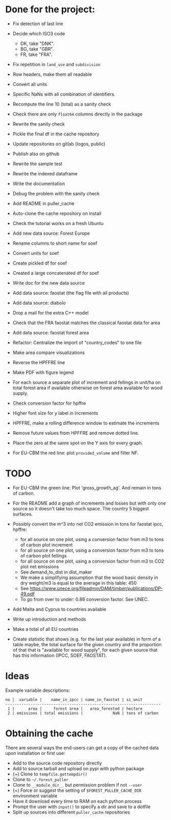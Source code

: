 # Done for the project:

* Fix detection of last line

* Decide which ISO3 code
    - DK, take "DNK".
    - BG, take "GBR".
    - FR, take "FRA".

* Fix repetition in `land_use` and `subdivision`

* Row headers, make them all readable

* Convert all units

* Specific NaNs with all combination of identifiers.

* Recompute the line 10 (total) as a sanity check

* Check there are only `float64` columns directly in the package

* Rewrite the sanity check

* Pickle the final df in the cache repository

* Update repositories on gitlab (logos, public)

* Publish also on github

* Rewrite the sample test

* Rewrite the indexed dataframe

* Write the documentation

* Debug the problem with the sanity check

* Add README in puller_cache

* Auto-clone the cache repository on install

* Check the tutorial works on a fresh Ubuntu

* Add new data source: Forest Europe

* Rename columns to short name for soef

* Convert units for soef

* Create pickled df for soef

* Created a large concatenated df for soef

* Write doc for the new data source

* Add data source: faostat (the flag file with all products)

* Add data source: diabolo

* Drop a mail for the extra C++ model

* Check that the FRA faostat matches the classical faostat data for area

* Add data source: faostat forest area

* Refactor: Centralize the import of "country_codes" to one file

* Make area compare visualizations

* Reverse the HPFFRE line

* Make PDF with figure legend

* For each source a separate plot of increment and fellings in unit/ha on total forest area if available otherwise on forest area available for wood supply. 

* Check conversion factor for hpffre

* Higher font size for y label in increments

* HPFFRE, make a rolling difference window to estimate the increments

* Remove future values from HPFFRE and remove dotted line.

* Place the zero at the same spot on the Y axis for every graph.

* For EU-CBM the red line: plot `provided_volume` and filter NF.


# TODO

* For EU-CBM the green line: Plot 'gross_growth_ag'. And remain in tons of carbon.

* For the README add a graph of increments and losses but with only one source so it doesn't take too much space. The country 5 biggest surfaces.

* Possibly convert the m^3 into net CO2 emission in tons for faostat ipcc, hpffre:
  - for all source on one plot, using a conversion factor from m3 to tons of carbon plot increment 
  - for all source on one plot, using a conversion factor from m3 to tons of carbon plot fellings 
  - for all source on one plot, using a conversion factor from m3 to CO2 plot net emissions 
  - See demand_to_dist in dist_maker
  - We make a simplifying assumption that the wood basic density in dry weight/m3 is equal to the average in this table: 450
  - See https://www.unece.org/fileadmin/DAM/timber/publications/DP-49.pdf
  - To go from over to under: 0.88 conversion factor. See UNEC.

* Add Malta and Cyprus to countries available

* Write up introduction and methods

* Make a total of all EU countries 

* Create statistic that shows (e.g. for the last year available) in form of a table maybe, the total surface for the given country and the proportion of that that is "available for wood supply", for each given source that has this information (IPCC, SOEF, FAOSTAT).


# Ideas

Example variable descriptions:

    no |  variable |    name_in_ipcc | name_in_faostat | si_unit
    --------------------------------------------------------------------
     1 |      area |     forest area |   area_forested | hectare
     2 | emissions | total emissions |             NaN | tons of carbon


# Obtaining the cache

There are several ways the end-users can get a copy of the cached data upon installation or first use:

- Add to the source code repository directly
- Add to source tarball and upload on pypi with python package
- (+) Clone to `tempfile.gettempdir()`
- Clone to `~/.forest_puller`
- Clone to `__module_dir__` but permission problem if not `--user`
- (+) Force or suggest the setting of `$FOREST_PULLER_CACHE_DIR` environment variable
- Have it download every time to RAM on each python process
- Prompt the user with `input()` to specify a dir and save to a dotfile
- Split up sources into different `puller_cache` repositories
